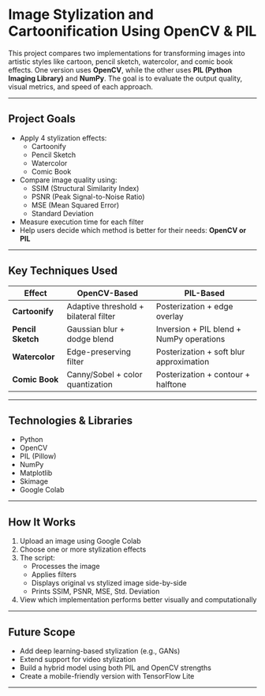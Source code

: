 # Image Stylization and Cartoonification Using OpenCV & PIL

This project compares two implementations for transforming images into artistic styles like cartoon, pencil sketch, watercolor, and comic book effects. One version uses **OpenCV**, while the other uses **PIL (Python Imaging Library)** and **NumPy**. The goal is to evaluate the output quality, visual metrics, and speed of each approach.

---

##  Project Goals

- Apply 4 stylization effects:
  - Cartoonify
  - Pencil Sketch
  - Watercolor
  - Comic Book
- Compare image quality using:
  - SSIM (Structural Similarity Index)
  - PSNR (Peak Signal-to-Noise Ratio)
  - MSE (Mean Squared Error)
  - Standard Deviation
- Measure execution time for each filter
- Help users decide which method is better for their needs: **OpenCV or PIL**

---

## Key Techniques Used

| Effect           | OpenCV-Based                             | PIL-Based                                |
|------------------|------------------------------------------|------------------------------------------|
| **Cartoonify**   | Adaptive threshold + bilateral filter     | Posterization + edge overlay             |
| **Pencil Sketch**| Gaussian blur + dodge blend              | Inversion + PIL blend + NumPy operations |
| **Watercolor**   | Edge-preserving filter                    | Posterization + soft blur approximation  |
| **Comic Book**   | Canny/Sobel + color quantization          | Posterization + contour + halftone       |

---

## Technologies & Libraries

- Python
- OpenCV
- PIL (Pillow)
- NumPy
- Matplotlib
- Skimage
- Google Colab

---

##  How It Works

1. Upload an image using Google Colab
2. Choose one or more stylization effects
3. The script:
   - Processes the image
   - Applies filters
   - Displays original vs stylized image side-by-side
   - Prints SSIM, PSNR, MSE, Std. Deviation
4. View which implementation performs better visually and computationally

---

##  Future Scope

- Add deep learning-based stylization (e.g., GANs)
- Extend support for video stylization
- Build a hybrid model using both PIL and OpenCV strengths
- Create a mobile-friendly version with TensorFlow Lite

---





